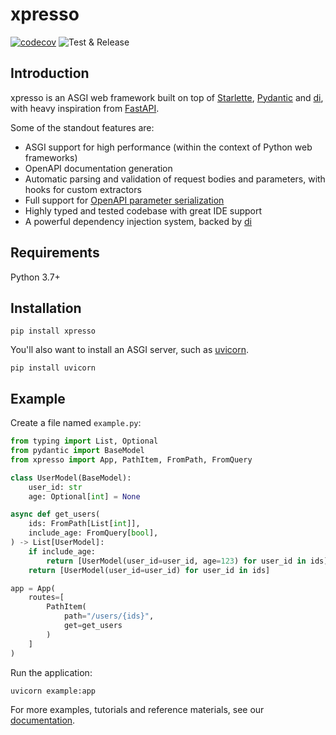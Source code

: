 # xpresso

[![codecov](https://codecov.io/gh/adriangb/xpresso/branch/main/graph/badge.svg?token=A0FXC8B93Y)](https://codecov.io/gh/adriangb/xpresso)
![Test & Release](https://github.com/adriangb/xpresso/actions/workflows/workflow.yaml/badge.svg)

## Introduction

xpresso is an ASGI web framework built on top of [Starlette], [Pydantic] and [di], with heavy inspiration from [FastAPI].

Some of the standout features are:

- ASGI support for high performance (within the context of Python web frameworks)
- OpenAPI documentation generation
- Automatic parsing and validation of request bodies and parameters, with hooks for custom extractors
- Full support for [OpenAPI parameter serialization](https://swagger.io/docs/specification/serialization/)
- Highly typed and tested codebase with great IDE support
- A powerful dependency injection system, backed by [di]

## Requirements

Python 3.7+

## Installation

```shell
pip install xpresso
```

You'll also want to install an ASGI server, such as [uvicorn](http://www.uvicorn.org/).

```shell
pip install uvicorn
```

## Example

Create a file named `example.py`:

```python
from typing import List, Optional
from pydantic import BaseModel
from xpresso import App, PathItem, FromPath, FromQuery

class UserModel(BaseModel):
    user_id: str
    age: Optional[int] = None

async def get_users(
    ids: FromPath[List[int]],
    include_age: FromQuery[bool],
) -> List[UserModel]:
    if include_age:
        return [UserModel(user_id=user_id, age=123) for user_id in ids]
    return [UserModel(user_id=user_id) for user_id in ids]

app = App(
    routes=[
        PathItem(
            path="/users/{ids}",
            get=get_users
        )
    ]
)
```

Run the application:

```shell
uvicorn example:app
```

For more examples, tutorials and reference materials, see our [documentation].

[Starlette]: https://github.com/encode/starlette
[Pydantic]: https://github.com/samuelcolvin/pydantic/
[FastAPI]: https://github.com/tiangolo/fastapi
[di]: https://github.com/adriangb/di
[documentation]: https://www.adriangb.com/xpresso/
